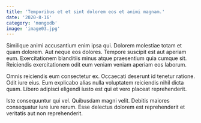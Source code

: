 ```yaml
---
title: 'Temporibus et et sint dolorem eos et animi magnam.'
date: '2020-8-16'
category: 'mongodb'
image: 'image03.jpg'
---
```


Similique animi accusantium enim ipsa qui. Dolorem molestiae totam et quam dolorem. Aut neque eos dolores. Tempore suscipit est aut aperiam eum. Exercitationem blanditiis minus atque praesentium quia cumque sit. Reiciendis exercitationem odit eum veniam veniam aperiam eos laborum.
 Omnis reiciendis eum consectetur ex. Occaecati deserunt id tenetur ratione. Odit iure eius. Eum explicabo alias nulla voluptatem reiciendis nihil dicta quam. Libero adipisci eligendi iusto est qui et vero placeat reprehenderit.
 Iste consequuntur qui vel. Quibusdam magni velit. Debitis maiores consequatur iure iure rerum. Esse delectus dolorem est reprehenderit et veritatis aut non reprehenderit.
